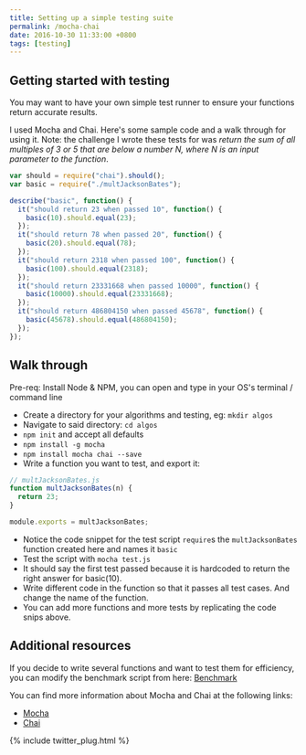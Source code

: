 ```yaml
---
title: Setting up a simple testing suite
permalink: /mocha-chai
date: 2016-10-30 11:33:00 +0800
tags: [testing]
---
```


## Getting started with testing

You may want to have your own simple test runner to ensure your functions return accurate results.

I used Mocha and Chai. Here's some sample code and a walk through for using it. Note: the challenge I wrote these tests for was _return the sum of all multiples of 3 or 5 that are below a number N, where N is an input parameter to the function_.

```js
var should = require("chai").should();
var basic = require("./multJacksonBates");

describe("basic", function() {
  it("should return 23 when passed 10", function() {
    basic(10).should.equal(23);
  });
  it("should return 78 when passed 20", function() {
    basic(20).should.equal(78);
  });
  it("should return 2318 when passed 100", function() {
    basic(100).should.equal(2318);
  });
  it("should return 23331668 when passed 10000", function() {
    basic(10000).should.equal(23331668);
  });
  it("should return 486804150 when passed 45678", function() {
    basic(45678).should.equal(486804150);
  });
});
```

## Walk through

Pre-req: Install Node & NPM, you can open and type in your OS's terminal / command line

- Create a directory for your algorithms and testing, eg: `mkdir algos`
- Navigate to said directory: `cd algos`
- `npm init` and accept all defaults
- `npm install -g mocha`
- `npm install mocha chai --save`
- Write a function you want to test, and export it:

```js
// multJacksonBates.js
function multJacksonBates(n) {
  return 23;
}

module.exports = multJacksonBates;
```

- Notice the code snippet for the test script `require`s the `multJacksonBates` function created here and names it `basic`
- Test the script with `mocha test.js`
- It should say the first test passed because it is hardcoded to return the right answer for basic(10).
- Write different code in the function so that it passes all test cases. And change the name of the function.
- You can add more functions and more tests by replicating the code snips above.

## Additional resources

If you decide to write several functions and want to test them for efficiency, you can modify the benchmark script from here: [Benchmark](http://forum.freecodecamp.com/t/algorithm-return-largest-numbers-in-arrays/16042/7?u=jacksonbates)

You can find more information about Mocha and Chai at the following links:

- [Mocha](https://mochajs.org/)
- [Chai](http://chaijs.com/)

{% include twitter_plug.html %}
